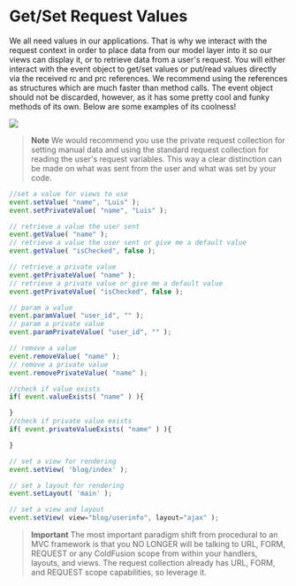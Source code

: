 # Get\/Set Request Values

We all need values in our applications. That is why we interact with the request context in order to place data from our model layer into it so our views can display it, or to retrieve data from a user's request. You will either interact with the event object to get/set values or put/read values directly via the received rc and prc references. We recommend using the references as structures which are much faster than method calls. The event object should not be discarded, however, as it has some pretty cool and funky methods of its own. Below are some examples of its coolness!

![](https://github.com/ortus/coldbox-platform-documentation/tree/24d3f3d16693b36ca41bf5ce0329c6ff33316ef0/images/RequestCollectionDataBus.jpg)

> **Note** We would recommend you use the private request collection for setting manual data and using the standard request collection for reading the user's request variables. This way a clear distinction can be made on what was sent from the user and what was set by your code.

```javascript
//set a value for views to use
event.setValue( "name", "Luis" );
event.setPrivateValue( "name", "Luis" );

// retrieve a value the user sent
event.getValue( "name" );
// retrieve a value the user sent or give me a default value
event.getValue( "isChecked", false );

// retrieve a private value
event.getPrivateValue( "name" );
// retrieve a private value or give me a default value
event.getPrivateValue( "isChecked", false );

// param a value
event.paramValue( "user_id", "" );
// param a private value
event.paramPrivateValue( "user_id", "" );

// remove a value
event.removeValue( "name" );
// remove a private value
event.removePrivateValue( "name" );

//check if value exists
if( event.valueExists( "name" ) ){

}
//check if private value exists
if( event.privateValueExists( "name" ) ){

}

// set a view for rendering
event.setView( 'blog/index' );

// set a layout for rendering
event.setLayout( 'main' );

// set a view and layout
event.setView( view="blog/userinfo", layout="ajax" );
```

> **Important** The most important paradigm shift from procedural to an MVC framework is that you NO LONGER will be talking to URL, FORM, REQUEST or any ColdFusion scope from within your handlers, layouts, and views. The request collection already has URL, FORM, and REQUEST scope capabilities, so leverage it.

